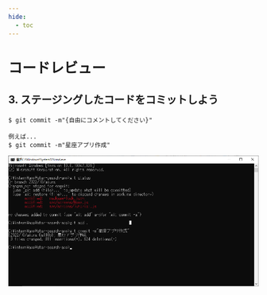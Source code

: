 ```yaml
---
hide:
  - toc
---
```

# <i class="fa fa-arrow-circle-right" aria-hidden="true"></i> コードレビュー

## 3. ステージングしたコードをコミットしよう
   
    $ git commit -m"{自由にコメントしてください}"
    
    例えば...
    $ git commit -m"星座アプリ作成"

<a href="../../../images/コードレビュー/コードレビュー_03.png" data-lightbox="スクリーンショット">
    <img src="../../../images/コードレビュー/コードレビュー_03.png" />
</a>
